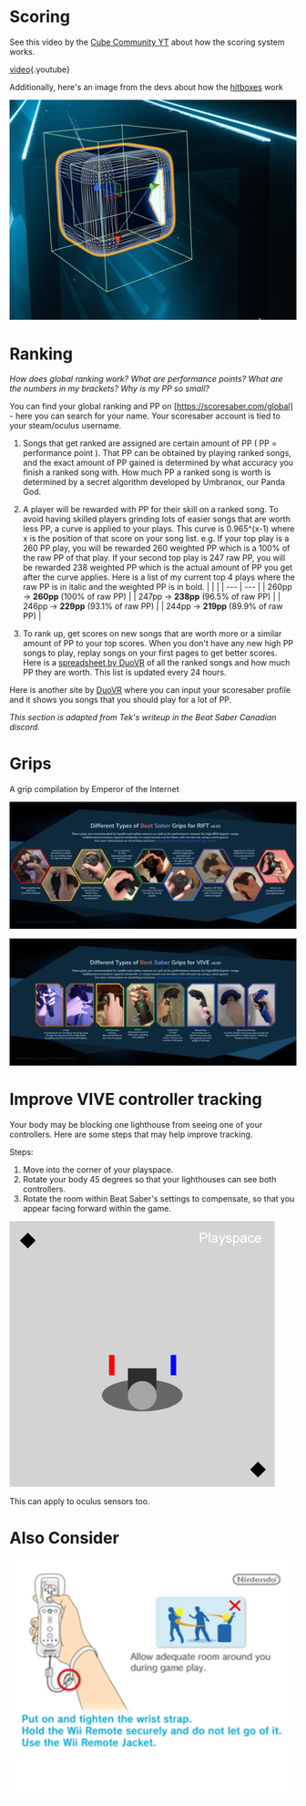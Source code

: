 <!-- TITLE: Grips And Tricks -->
<!-- SUBTITLE: A compilation of resources to help you to hit bloq -->

# Scoring
See this video by the [Cube Community YT](https://www.youtube.com/channel/UCdG9zS8jVcQIKl7plwWXUkg) about how the scoring system works.

[video](https://www.youtube.com/watch?v=rVbXCGddspA){.youtube}

Additionally, here's an image from the devs about how the [hitboxes](https://twitter.com/Split82/status/979365834324889600) work

![Dzdn Pixcaeen](/uploads/dzdn-pixcaeen.jpg "Dzdn Pixcaeen")

# Ranking
*How does global ranking work? What are performance points? What are the numbers in my brackets? Why is my PP so small?*

You can find your global ranking and PP on [https://scoresaber.com/global] - here you can search for your name. Your scoresaber account is tied to your steam/oculus username. 

1. Songs that get ranked are assigned are certain amount of PP ( PP = performance point ). That PP can be obtained by playing ranked songs, and the exact amount of PP gained is determined by what accuracy you finish a ranked song with. How much PP a ranked song is worth is determined by a secret algorithm developed by Umbranox, our Panda God. 
2. A player will be rewarded with PP for their skill on a ranked song. To avoid having skilled players grinding lots of easier songs that are worth less PP, a curve is applied to your plays. This curve is 0.965^(x-1) where x is the position of that score on your song list. 
e.g. If your top play is a 260 PP play, you will be rewarded 260 weighted PP which is a 100% of the raw PP of that play. If your second top play is 247 raw PP, you will be rewarded 238 weighted PP which is the actual amount of PP you get after the curve applies. Here is a list of my current top 4 plays where the raw PP is in italic and the weighted PP is in bold.
|  |  |
| --- | --- |
| 260pp -> **260pp** (100% of raw PP) |
| 247pp -> **238pp** (96.5% of raw PP) |
| 246pp -> **229pp** (93.1% of raw PP) |
| 244pp -> **219pp**  (89.9% of raw PP) |

3. To rank up, get scores on new songs that are worth more or a similar amount of PP to your top scores. When you don't have any new high PP songs to play, replay songs on your first pages to get better scores. Here is a [spreadsheet by DuoVR](https://docs.google.com/spreadsheets/d/1ufWgF2tWS0gD3pIr0_d37EkIcmCrUy1x6hyzPEZDPNc/edit#gid=1775412672) of all the ranked songs and how much PP they are worth. This list is updated every 24 hours. 

Here is another site by [DuoVR](https://duovr.github.io/BigPP/) where you can input your scoresaber profile and it shows you songs that you should play for a lot of PP.

*This section is adapted from Tek's writeup in the Beat Saber Canadian discord.*
# Grips
A grip compilation by Emperor of the Internet

![Oculus Grips Guide](/uploads/oculus-grips-guide.png "Oculus Grips Guide")

![Vive Grips Guide](/uploads/vive-grips-guide.png "Vive Grips Guide")

# Improve VIVE controller tracking
Your body may be blocking one lighthouse from seeing one of your controllers.
Here are some steps that may help improve tracking.

Steps:
1. Move into the corner of your playspace.
1. Rotate your body 45 degrees so that your lighthouses can see both controllers. 
1. Rotate the room within Beat Saber's settings to compensate, so that you appear facing forward within the game.

![Vive Tracking Help](/uploads/vive-tracking-help.gif "Vive Tracking Help")

This can apply to oculus sensors too.

# Also Consider
![Allow Adequate Room Around You During Game Play Put On 27689465](/uploads/allow-adequate-room-around-you-during-game-play-put-on-27689465.png "Allow Adequate Room Around You During Game Play Put On 27689465")